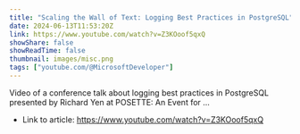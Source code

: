 ```yaml
---
title: "Scaling the Wall of Text: Logging Best Practices in PostgreSQL"
date: 2024-06-13T11:53:20Z
link: https://www.youtube.com/watch?v=Z3KOoof5qxQ
showShare: false
showReadTime: false
thumbnail: images/misc.png
tags: ["youtube.com/@MicrosoftDeveloper"]
---
```

Video of a conference talk about logging best practices in PostgreSQL presented by Richard Yen at POSETTE: An Event for ...

- Link to article: https://www.youtube.com/watch?v=Z3KOoof5qxQ